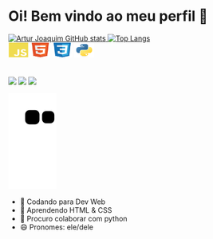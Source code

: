 <h1>Oi! Bem vindo ao meu perfil 👋</h1>

 <div>
  <a href="https://github.com/arturjoaquim">
    <img alt="Artur Joaquim GitHub stats" height="180em" src="https://github-readme-stats.vercel.app/api?username=arturjoaquim&show_icons=true&theme=tokyonight&include_all_commits=true&count_private=true"/>
    <img alt="Top Langs" height="180em" src="https://github-readme-stats.vercel.app/api/top-langs/?username=arturjoaquim&layout=compact&langs_count=7&theme=tokyonight"/>
  </a>
</div>

<div>
  <img align="center" alt="Rafa-Js" height="30" width="40" src="https://raw.githubusercontent.com/devicons/devicon/master/icons/javascript/javascript-plain.svg">
  <img align="center" alt="Rafa-HTML" height="30" width="40" src="https://raw.githubusercontent.com/devicons/devicon/master/icons/html5/html5-original.svg">
  <img align="center" alt="Rafa-CSS" height="30" width="40" src="https://raw.githubusercontent.com/devicons/devicon/master/icons/css3/css3-original.svg">
  <img align="center" alt="Rafa-Python" height="30" width="40" src="https://raw.githubusercontent.com/devicons/devicon/master/icons/python/python-original.svg">
</div>

#
<div> 
  <a href="https://www.instagram.com/arturjoaquim_/" target="_blank"><img src="https://img.shields.io/badge/-Instagram-%23E44FF?style=for-the-badge&logo=instagram&logoColor=white" target="_blank"></a>
  <a href = "mailto:artur.joaquimbr@gmail.com"><img src="https://img.shields.io/badge/-Gmail-%23333?style=for-the-badge&logo=gmail&logoColor=white" target="_blank"></a>
  <a href="https://www.linkedin.com/in/artur-joaquim-rodrigues/" target="_blank"><img src="https://img.shields.io/badge/-LinkedIn-%230077B5?style=for-the-badge&logo=linkedin&logoColor=white" target="_blank"></a> 
 
  ![Snake animation](https://github.com/rafaballerini/rafaballerini/blob/output/github-contribution-grid-snake.svg)
 
</div>

- 🔭 Codando para Dev Web
- 🌱 Aprendendo HTML & CSS 
- 👯 Procuro colaborar com python 
- 😄 Pronomes: ele/dele
